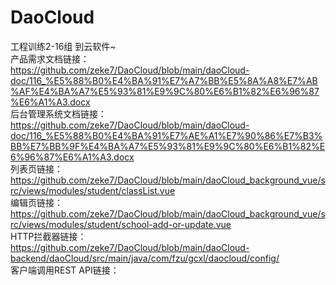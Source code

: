 # DaoCloud
工程训练2-16组 到云软件~  
产品需求文档链接：  
https://github.com/zeke7/DaoCloud/blob/main/daoCloud-doc/116_%E5%88%B0%E4%BA%91%E7%A7%BB%E5%8A%A8%E7%AB%AF%E4%BA%A7%E5%93%81%E9%9C%80%E6%B1%82%E6%96%87%E6%A1%A3.docx  
后台管理系统文档链接：  
https://github.com/zeke7/DaoCloud/blob/main/daoCloud-doc/116_%E5%88%B0%E4%BA%91%E7%AE%A1%E7%90%86%E7%B3%BB%E7%BB%9F%E4%BA%A7%E5%93%81%E9%9C%80%E6%B1%82%E6%96%87%E6%A1%A3.docx  
列表页链接：  
https://github.com/zeke7/DaoCloud/blob/main/daoCloud_background_vue/src/views/modules/student/classList.vue  
编辑页链接：  
https://github.com/zeke7/DaoCloud/blob/main/daoCloud_background_vue/src/views/modules/student/school-add-or-update.vue  
HTTP拦截器链接：  
https://github.com/zeke7/DaoCloud/blob/main/daoCloud-backend/daoCloud/src/main/java/com/fzu/gcxl/daocloud/config/  
客户端调用REST API链接：  
